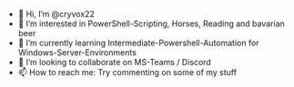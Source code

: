 - 👋 Hi, I’m @cryvox22
- 👀 I’m interested in PowerShell-Scripting, Horses, Reading and bavarian beer
- 🌱 I’m currently learning Intermediate-Powershell-Automation for Windows-Server-Environments
- 💞️ I’m looking to collaborate on MS-Teams / Discord
- 📫 How to reach me: Try commenting on some of my stuff

<!---
cryvox22/cryvox22 is a ✨ special ✨ repository because its `README.md` (this file) appears on your GitHub profile.
You can click the Preview link to take a look at your changes.
--->
